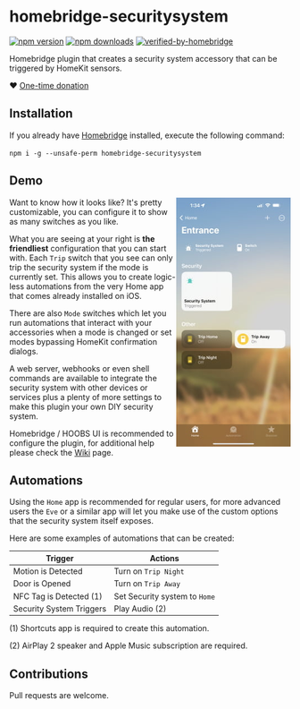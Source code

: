 # homebridge-securitysystem

[![npm version](https://badgen.net/npm/v/homebridge-securitysystem)](https://www.npmjs.com/package/homebridge-securitysystem)
[![npm downloads](https://badgen.net/npm/dt/homebridge-securitysystem)](https://www.npmjs.com/package/homebridge-securitysystem)
[![verified-by-homebridge](https://badgen.net/badge/homebridge/verified/purple)](https://github.com/homebridge/homebridge/wiki/Verified-Plugins)

Homebridge plugin that creates a security system accessory that can be triggered by HomeKit sensors.

❤️ [One-time donation](https://www.paypal.com/donate/?hosted_button_id=CQTHU44XTXK2L)

## Installation

If you already have [Homebridge](https://github.com/homebridge/homebridge) installed, execute the following command:

`npm i -g --unsafe-perm homebridge-securitysystem`

## Demo

<div align="left">
  <img align="right" width="205" height="445" src="./.github/demo.jpg">
  <p>Want to know how it looks like? It's pretty customizable, you can configure it to show as many switches as you like.</p>
  <p>What you are seeing at your right is <b>the friendliest</b> configuration that you can start with. Each <code>Trip</code> switch that you see can only trip the security system if the mode is currently set. This allows you to create logic-less automations from the very Home app that comes already installed on iOS.</p>
  <p>There are also <code>Mode</code> switches which let you run automations that interact with your accessories when a mode is changed or set modes bypassing HomeKit confirmation dialogs.</p>
  <p>A web server, webhooks or even shell commands are available to integrate the security system with other devices or services plus a plenty of more settings to make this plugin your own DIY security system.</p>
  <p>Homebridge / HOOBS UI is recommended to configure the plugin, for additional help please check the <a href="https://github.com/MiguelRipoll23/homebridge-securitysystem/wiki">Wiki</a> page.</p>
</div>

## Automations

Using the `Home` app is recommended for regular users, for more advanced users the `Eve` or a similar app will let you make use of the custom options that the security system itself exposes.

Here are some examples of automations that can be created:

| Trigger                  | Actions                       |
| ------------------------ | ----------------------------- |
| Motion is Detected       | Turn on `Trip Night`          |
| Door is Opened           | Turn on `Trip Away`           |
| NFC Tag is Detected (1)  | Set Security system to `Home` |
| Security System Triggers | Play Audio (2)                |

(1) Shortcuts app is required to create this automation.

(2) AirPlay 2 speaker and Apple Music subscription are required.

## Contributions

Pull requests are welcome.
